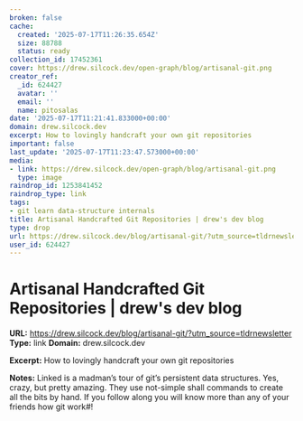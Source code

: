 ```yaml
---
broken: false
cache:
  created: '2025-07-17T11:26:35.654Z'
  size: 88788
  status: ready
collection_id: 17452361
cover: https://drew.silcock.dev/open-graph/blog/artisanal-git.png
creator_ref:
  _id: 624427
  avatar: ''
  email: ''
  name: pitosalas
date: '2025-07-17T11:21:41.833000+00:00'
domain: drew.silcock.dev
excerpt: How to lovingly handcraft your own git repositories
important: false
last_update: '2025-07-17T11:23:47.573000+00:00'
media:
- link: https://drew.silcock.dev/open-graph/blog/artisanal-git.png
  type: image
raindrop_id: 1253841452
raindrop_type: link
tags:
- git learn data-structure internals
title: Artisanal Handcrafted Git Repositories | drew's dev blog
type: drop
url: https://drew.silcock.dev/blog/artisanal-git/?utm_source=tldrnewsletter
user_id: 624427
---
```


# Artisanal Handcrafted Git Repositories | drew's dev blog

**URL:** https://drew.silcock.dev/blog/artisanal-git/?utm_source=tldrnewsletter
**Type:** link
**Domain:** drew.silcock.dev

**Excerpt:** How to lovingly handcraft your own git repositories

**Notes:**
Linked is a madman’s tour of git’s persistent data structures. Yes, crazy, but pretty amazing. They use not-simple shall commands to create all the bits by hand. If you follow along you will know more than any of your friends how git work#!
